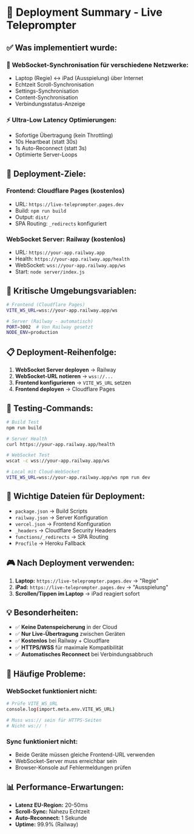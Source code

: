 # 🚀 Deployment Summary - Live Teleprompter

## ✅ **Was implementiert wurde:**

### 🔄 **WebSocket-Synchronisation für verschiedene Netzwerke:**
- Laptop (Regie) ↔ iPad (Ausspielung) über Internet
- Echtzeit Scroll-Synchronisation
- Settings-Synchronisation  
- Content-Synchronisation
- Verbindungsstatus-Anzeige

### ⚡ **Ultra-Low Latency Optimierungen:**
- Sofortige Übertragung (kein Throttling)
- 10s Heartbeat (statt 30s)
- 1s Auto-Reconnect (statt 3s)
- Optimierte Server-Loops

## 🎯 **Deployment-Ziele:**

### **Frontend:** Cloudflare Pages (kostenlos)
- URL: `https://live-teleprompter.pages.dev`
- Build: `npm run build`
- Output: `dist/`
- SPA Routing: `_redirects` konfiguriert

### **WebSocket Server:** Railway (kostenlos)
- URL: `https://your-app.railway.app`
- Health: `https://your-app.railway.app/health`
- WebSocket: `wss://your-app.railway.app/ws`
- Start: `node server/index.js`

## 🔑 **Kritische Umgebungsvariablen:**

```bash
# Frontend (Cloudflare Pages)
VITE_WS_URL=wss://your-app.railway.app/ws

# Server (Railway - automatisch)
PORT=3002  # Von Railway gesetzt
NODE_ENV=production
```

## 📋 **Deployment-Reihenfolge:**

1. **WebSocket Server deployen** → Railway
2. **WebSocket-URL notieren** → `wss://...`
3. **Frontend konfigurieren** → `VITE_WS_URL` setzen
4. **Frontend deployen** → Cloudflare Pages

## 🧪 **Testing-Commands:**

```bash
# Build Test
npm run build

# Server Health
curl https://your-app.railway.app/health

# WebSocket Test
wscat -c wss://your-app.railway.app/ws

# Local mit Cloud-WebSocket
VITE_WS_URL=wss://your-app.railway.app/ws npm run dev
```

## 🔧 **Wichtige Dateien für Deployment:**

- `package.json` → Build Scripts
- `railway.json` → Server Konfiguration  
- `vercel.json` → Frontend Konfiguration
- `_headers` → Cloudflare Security Headers
- `functions/_redirects` → SPA Routing
- `Procfile` → Heroku Fallback

## 🎮 **Nach Deployment verwenden:**

1. **Laptop:** `https://live-teleprompter.pages.dev` → "Regie"
2. **iPad:** `https://live-teleprompter.pages.dev` → "Ausspielung"  
3. **Scrollen/Tippen im Laptop** → iPad reagiert sofort

## 💡 **Besonderheiten:**

- ✅ **Keine Datenspeicherung** in der Cloud
- ✅ **Nur Live-Übertragung** zwischen Geräten
- ✅ **Kostenlos** bei Railway + Cloudflare
- ✅ **HTTPS/WSS** für maximale Kompatibilität
- ✅ **Automatisches Reconnect** bei Verbindungsabbruch

## 🚨 **Häufige Probleme:**

### WebSocket funktioniert nicht:
```bash
# Prüfe VITE_WS_URL
console.log(import.meta.env.VITE_WS_URL)

# Muss wss:// sein für HTTPS-Seiten
# Nicht ws:// !
```

### Sync funktioniert nicht:
- Beide Geräte müssen gleiche Frontend-URL verwenden
- WebSocket-Server muss erreichbar sein
- Browser-Konsole auf Fehlermeldungen prüfen

## 📊 **Performance-Erwartungen:**

- **Latenz EU-Region:** 20-50ms
- **Scroll-Sync:** Nahezu Echtzeit
- **Auto-Reconnect:** 1 Sekunde
- **Uptime:** 99.9% (Railway)
